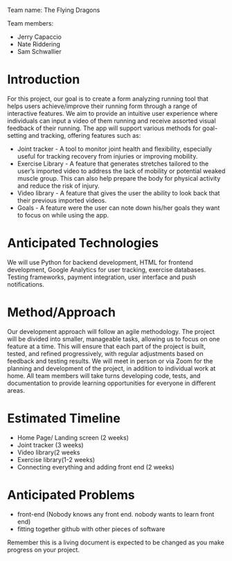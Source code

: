 Team name: The Flying Dragons

Team members:
* Jerry Capaccio
* Nate Riddering
* Sam Schwallier

# Introduction

For this project, our goal is to create a form analyzing running tool that helps users achieve/improve their running form through a range of interactive features. We aim to provide an intuitive user experience where individuals can input a video of them running and receive assorted visual feedback of their running. The app will support various methods for goal-setting and tracking, offering features such as:

* Joint tracker - A tool to monitor joint health and flexibility, especially useful for tracking recovery from injuries or improving mobility.
* Exercise Library - A feature that generates stretches tailored to the user’s imported video to address the lack of mobility or potential weaked muscle group. This can also help prepare the body for physical activity and reduce the risk of injury.
* Video library - A feature that gives the user the ability to look back that their previous imported videos.
* Goals - A feature were the user can note down his/her goals they want to focus on while using the app.

# Anticipated Technologies

We will use Python for backend development, HTML for frontend development, Google Analytics for user tracking, exercise databases. Testing frameworks, payment integration, user interface and push notifications.

# Method/Approach

Our development approach will follow an agile methodology. The project will be divided into smaller, manageable tasks, allowing us to focus on one feature at a time. This will ensure that each part of the project is built, tested, and refined progressively, with regular adjustments based on feedback and testing results.
We will meet in person or via Zoom for the planning and development of the project, in addition to individual work at home. All team members will take turns developing code, tests, and documentation to provide learning opportunities for everyone in different areas.

# Estimated Timeline

- Home Page/ Landing screen (2 weeks)
- Joint tracker (3 weeks)
- Video library(2 weeks
- Exercise library(1-2 weeks)
- Connecting everything and adding front end (2 weeks)

# Anticipated Problems

- front-end (Nobody knows any front end. nobody wants to learn front end)
- fitting together github with other pieces of software

Remember this is a living document is expected to be changed as you make progress on your project.
